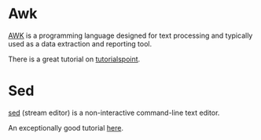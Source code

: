 Awk
===

[AWK](https://www.gnu.org/software/gawk/manual/gawk.html) is a programming language designed for text processing and typically used as a data extraction and reporting tool.

There is a great tutorial on [tutorialspoint](https://www.tutorialspoint.com/awk/).

Sed
===

[sed](https://www.gnu.org/software/sed/) (stream editor) is a non-interactive command-line text editor.

An exceptionally good tutorial [here](http://www.grymoire.com/Unix/Sed.html).